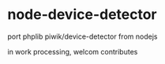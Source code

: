 # node-device-detector
port phplib piwik/device-detector from nodejs

in work processing, welcom contributes

